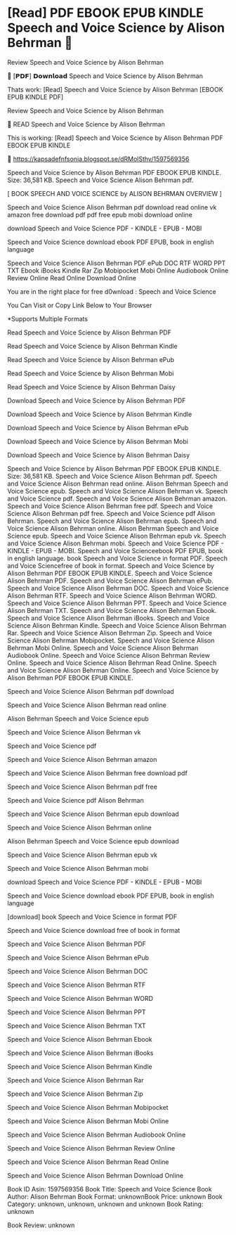 # [Read] PDF EBOOK EPUB KINDLE Speech and Voice Science by  Alison Behrman 💑
Review Speech and Voice Science by Alison Behrman

📝 [𝗣𝗗𝗙] 𝗗𝗼𝘄𝗻𝗹𝗼𝗮𝗱 Speech and Voice Science by Alison Behrman

Thats work: [Read] Speech and Voice Science by Alison Behrman [EBOOK EPUB KINDLE PDF]


Review Speech and Voice Science by Alison Behrman

💑 READ Speech and Voice Science by Alison Behrman

This is working: [Read] Speech and Voice Science by Alison Behrman PDF EBOOK EPUB KINDLE



🌈 https://kapsadefnfsonia.blogspot.se/dRMolSthv/1597569356



Speech and Voice Science by Alison Behrman PDF EBOOK EPUB KINDLE. Size: 36,581 KB. Speech and Voice Science Alison Behrman pdf.

[ BOOK SPEECH AND VOICE SCIENCE by ALISON BEHRMAN OVERVIEW ]

Speech and Voice Science Alison Behrman pdf download read online vk amazon free download pdf pdf free epub mobi download online

download Speech and Voice Science PDF - KINDLE - EPUB - MOBI

Speech and Voice Science download ebook PDF EPUB, book in english language

Speech and Voice Science Alison Behrman PDF ePub DOC RTF WORD PPT TXT Ebook iBooks Kindle Rar Zip Mobipocket Mobi Online Audiobook Online Review Online Read Online Download Online

You are in the right place for free d0wnload : Speech and Voice Science

You Can Visit or Copy Link Below to Your Browser

*Supports Multiple Formats

Read Speech and Voice Science by Alison Behrman PDF

Read Speech and Voice Science by Alison Behrman Kindle

Read Speech and Voice Science by Alison Behrman ePub

Read Speech and Voice Science by Alison Behrman Mobi

Read Speech and Voice Science by Alison Behrman Daisy

Download Speech and Voice Science by Alison Behrman PDF

Download Speech and Voice Science by Alison Behrman Kindle

Download Speech and Voice Science by Alison Behrman ePub

Download Speech and Voice Science by Alison Behrman Mobi

Download Speech and Voice Science by Alison Behrman Daisy

Speech and Voice Science by Alison Behrman PDF EBOOK EPUB KINDLE. Size: 36,581 KB. Speech and Voice Science Alison Behrman pdf. Speech and Voice Science Alison Behrman read online. Alison Behrman Speech and Voice Science epub. Speech and Voice Science Alison Behrman vk. Speech and Voice Science pdf. Speech and Voice Science Alison Behrman amazon. Speech and Voice Science Alison Behrman free pdf. Speech and Voice Science Alison Behrman pdf free. Speech and Voice Science pdf Alison Behrman. Speech and Voice Science Alison Behrman epub. Speech and Voice Science Alison Behrman online. Alison Behrman Speech and Voice Science epub. Speech and Voice Science Alison Behrman epub vk. Speech and Voice Science Alison Behrman mobi. Speech and Voice Science PDF - KINDLE - EPUB - MOBI. Speech and Voice Scienceebook PDF EPUB, book in english language. book Speech and Voice Science in format PDF. Speech and Voice Sciencefree of book in format. Speech and Voice Science by Alison Behrman PDF EBOOK EPUB KINDLE. Speech and Voice Science Alison Behrman PDF. Speech and Voice Science Alison Behrman ePub. Speech and Voice Science Alison Behrman DOC. Speech and Voice Science Alison Behrman RTF. Speech and Voice Science Alison Behrman WORD. Speech and Voice Science Alison Behrman PPT. Speech and Voice Science Alison Behrman TXT. Speech and Voice Science Alison Behrman Ebook. Speech and Voice Science Alison Behrman iBooks. Speech and Voice Science Alison Behrman Kindle. Speech and Voice Science Alison Behrman Rar. Speech and Voice Science Alison Behrman Zip. Speech and Voice Science Alison Behrman Mobipocket. Speech and Voice Science Alison Behrman Mobi Online. Speech and Voice Science Alison Behrman Audiobook Online. Speech and Voice Science Alison Behrman Review Online. Speech and Voice Science Alison Behrman Read Online. Speech and Voice Science Alison Behrman Online. Speech and Voice Science by Alison Behrman PDF EBOOK EPUB KINDLE.

Speech and Voice Science Alison Behrman pdf download

Speech and Voice Science Alison Behrman read online

Alison Behrman Speech and Voice Science epub

Speech and Voice Science Alison Behrman vk

Speech and Voice Science pdf

Speech and Voice Science Alison Behrman amazon

Speech and Voice Science Alison Behrman free download pdf

Speech and Voice Science Alison Behrman pdf free

Speech and Voice Science pdf Alison Behrman

Speech and Voice Science Alison Behrman epub download

Speech and Voice Science Alison Behrman online

Alison Behrman Speech and Voice Science epub download

Speech and Voice Science Alison Behrman epub vk

Speech and Voice Science Alison Behrman mobi

download Speech and Voice Science PDF - KINDLE - EPUB - MOBI

Speech and Voice Science download ebook PDF EPUB, book in english language

[download] book Speech and Voice Science in format PDF

Speech and Voice Science download free of book in format

Speech and Voice Science Alison Behrman PDF

Speech and Voice Science Alison Behrman ePub

Speech and Voice Science Alison Behrman DOC

Speech and Voice Science Alison Behrman RTF

Speech and Voice Science Alison Behrman WORD

Speech and Voice Science Alison Behrman PPT

Speech and Voice Science Alison Behrman TXT

Speech and Voice Science Alison Behrman Ebook

Speech and Voice Science Alison Behrman iBooks

Speech and Voice Science Alison Behrman Kindle

Speech and Voice Science Alison Behrman Rar

Speech and Voice Science Alison Behrman Zip

Speech and Voice Science Alison Behrman Mobipocket

Speech and Voice Science Alison Behrman Mobi Online

Speech and Voice Science Alison Behrman Audiobook Online

Speech and Voice Science Alison Behrman Review Online

Speech and Voice Science Alison Behrman Read Online

Speech and Voice Science Alison Behrman Download Online

Book ID Asin: 1597569356
Book Title: Speech and Voice Science
Book Author: Alison Behrman
Book Format: unknownBook Price: unknown
Book Category: unknown, unknown, unknown and unknown
Book Rating: unknown

Book Review: unknown
